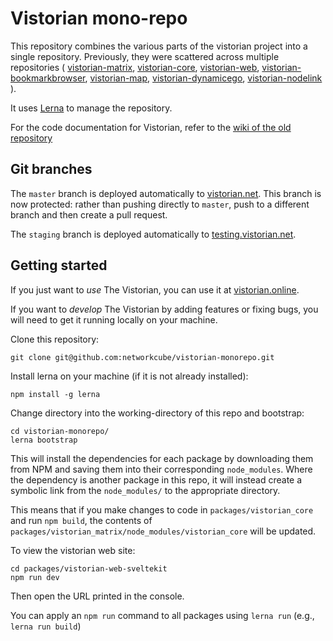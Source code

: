 # Vistorian mono-repo

This repository combines the various parts of the vistorian project into a single repository.
Previously, they were scattered across multiple repositories (
[vistorian-matrix](https://github.com/networkcube/vistorian-matrix),
[vistorian-core](https://github.com/networkcube/vistorian-core),
[vistorian-web](https://github.com/networkcube/vistorian-web),
[vistorian-bookmarkbrowser](https://github.com/networkcube/vistorian-bookmarkbrowser),
[vistorian-map](https://github.com/networkcube/vistorian-map),
[vistorian-dynamicego](https://github.com/networkcube/vistorian-dynamicego),
[vistorian-nodelink](https://github.com/networkcube/vistorian-nodelink)
).

It uses [Lerna](https://lerna.js.org/) to manage the repository.

For the code documentation for Vistorian, refer to the [wiki of the old repository](https://github.com/networkcube/vistorian/wiki) 

## Git branches

The `master` branch is deployed automatically to [vistorian.net](https://vistorian.net). This branch is now protected: rather than pushing directly to `master`, push to a different branch and then create a pull request.

The `staging` branch is deployed automatically to [testing.vistorian.net](https://testing.vistorian.net).


## Getting started

If you just want to *use* The Vistorian, you can use it at [vistorian.online](http://vistorian.online).

If you want to *develop* The Vistorian by adding features or fixing bugs, you will need to get it running locally on your machine.

Clone this repository:

    git clone git@github.com:networkcube/vistorian-monorepo.git

Install lerna on your machine (if it is not already installed):
  
    npm install -g lerna

Change directory into the working-directory of this repo and bootstrap:

    cd vistorian-monorepo/
    lerna bootstrap

This will install the dependencies for each package by downloading them from NPM and saving them into their corresponding `node_modules`.
Where the dependency is another package in this repo, it will instead create a symbolic link from the `node_modules/` to the appropriate directory.

This means that if you make changes to code in `packages/vistorian_core` and run `npm build`, the contents of `packages/vistorian_matrix/node_modules/vistorian_core` will be updated.

To view the vistorian web site:

    cd packages/vistorian-web-sveltekit
    npm run dev

Then open the URL printed in the console.


You can apply an `npm run` command to all packages using `lerna run` (e.g., `lerna run build`)
